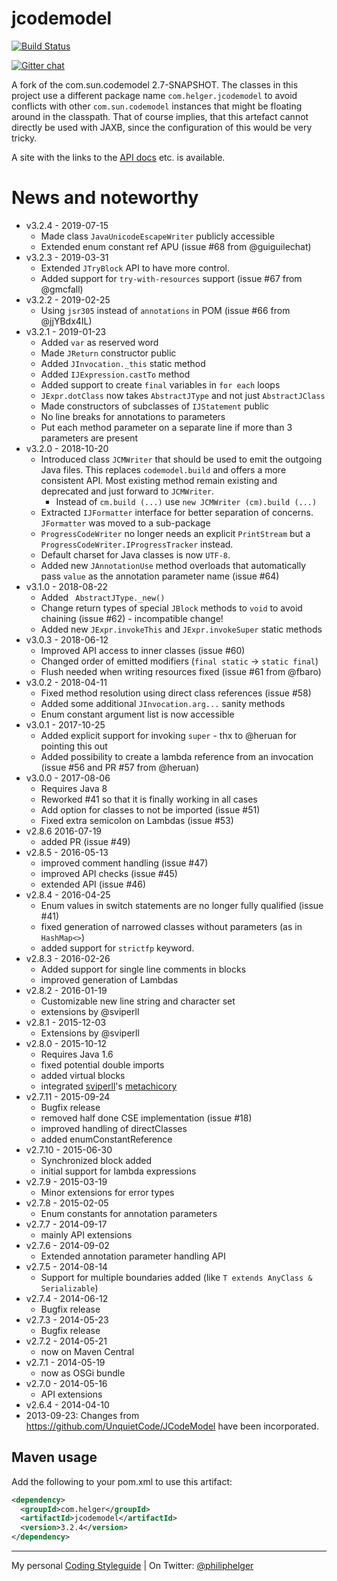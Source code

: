 # jcodemodel

[![Build Status](https://travis-ci.org/phax/jcodemodel.svg?branch=master)](https://travis-ci.org/phax/jcodemodel)

﻿[![Gitter chat](https://badges.gitter.im/phax/jcodemodel.svg)](https://gitter.im/phax/jcodemodel)

A fork of the com.sun.codemodel 2.7-SNAPSHOT.
The classes in this project use a different package name `com.helger.jcodemodel` to avoid conflicts 
with other `com.sun.codemodel` instances that might be floating around in the classpath.
That of course implies, that this artefact cannot directly be used with JAXB, since the configuration of 
this would be very tricky.

A site with the links to the [API docs](http://phax.github.io/jcodemodel/) etc. is available.

# News and noteworthy

* v3.2.4 - 2019-07-15
    * Made class `JavaUnicodeEscapeWriter` publicly accessible
    * Extended enum constant ref APU (issue #68 from @guiguilechat)
* v3.2.3 - 2019-03-31
    * Extended `JTryBlock` API to have more control.
    * Added support for `try-with-resources` support (issue #67 from @gmcfall)
* v3.2.2 - 2019-02-25
    * Using `jsr305` instead of `annotations` in POM (issue #66 from @jjYBdx4IL)
* v3.2.1 - 2019-01-23
    * Added `var` as reserved word
    * Made `JReturn` constructor public
    * Added `JInvocation._this` static method
    * Added `IJExpression.castTo` method
    * Added support to create `final` variables in `for each` loops
    * `JExpr.dotClass` now takes `AbstractJType` and not just `AbstractJClass`
    * Made constructors of subclasses of `IJStatement` public
    * No line breaks for annotations to parameters
    * Put each method parameter on a separate line if more than 3 parameters are present
* v3.2.0 - 2018-10-20
    * Introduced class `JCMWriter` that should be used to emit the outgoing Java files. This replaces `codemodel.build` and offers a more consistent API. Most existing method remain existing and deprecated and just forward to `JCMWriter`.
        * Instead of `cm.build (...)` use `new JCMWriter (cm).build (...)` 
    * Extracted `IJFormatter` interface for better separation of concerns. `JFormatter` was moved to a sub-package
    * `ProgressCodeWriter` no longer needs an explicit `PrintStream` but a `ProgressCodeWriter.IProgressTracker` instead.
    * Default charset for Java classes is now `UTF-8`.
    * Added new `JAnnotationUse` method overloads that automatically pass `value` as the annotation parameter name (issue #64) 
* v3.1.0 - 2018-08-22
    * Added ` AbstractJType._new()`
    * Change return types of special `JBlock` methods to `void` to avoid chaining (issue #62) - incompatible change!
    * Added new `JExpr.invokeThis` and `JExpr.invokeSuper` static methods
* v3.0.3 - 2018-06-12
    * Improved API access to inner classes (issue #60)
    * Changed order of emitted modifiers (`final static` -> `static final`) 
    * Flush needed when writing resources fixed (issue #61 from @fbaro)
* v3.0.2 - 2018-04-11
    * Fixed method resolution using direct class references (issue #58)
    * Added some additional `JInvocation.arg...` sanity methods
    * Enum constant argument list is now accessible
* v3.0.1 - 2017-10-25
    * Added explicit support for invoking `super` - thx to @heruan for pointing this out
    * Added possibility to create a lambda reference from an invocation (issue #56 and PR #57 from @heruan)
* v3.0.0 - 2017-08-06
    * Requires Java 8
    * Reworked #41 so that it is finally working in all cases
    * Add option for classes to not be imported (issue #51)
    * Fixed extra semicolon on Lambdas (issue #53)
* v2.8.6  2016-07-19
    * added PR (issue #49)
* v2.8.5 - 2016-05-13
    * improved comment handling (issue #47)
    * improved API checks (issue #45)
    * extended API (issue #46)
* v2.8.4 - 2016-04-25
    * Enum values in switch statements are no longer fully qualified (issue #41)
    * fixed generation of narrowed classes without parameters (as in `HashMap<>`)
    * added support for `strictfp` keyword.
* v2.8.3 - 2016-02-26
    * Added support for single line comments in blocks
    * improved generation of Lambdas
* v2.8.2 - 2016-01-19
    * Customizable new line string and character set
    * extensions by @sviperll
* v2.8.1 - 2015-12-03
    * Extensions by @sviperll
* v2.8.0 - 2015-10-12
    * Requires Java 1.6
    * fixed potential double imports
    * added virtual blocks
    * integrated [sviperll](https://github.com/sviperll)'s [metachicory](https://github.com/sviperll/chicory/tree/master/metachicory)
* v2.7.11 - 2015-09-24
    * Bugfix release
    * removed half done CSE implementation (issue #18)
    * improved handling of directClasses
    * added enumConstantReference
* v2.7.10 - 2015-06-30
    * Synchronized block added
    * initial support for lambda expressions
* v2.7.9 - 2015-03-19
    * Minor extensions for error types
* v2.7.8 - 2015-02-05
    * Enum constants for annotation parameters
* v2.7.7 - 2014-09-17
    * mainly API extensions
* v2.7.6 - 2014-09-02
    * Extended annotation parameter handling API
* v2.7.5 - 2014-08-14
    * Support for multiple boundaries added (like `T extends AnyClass & Serializable`)
* v2.7.4 - 2014-06-12
    * Bugfix release
* v2.7.3 - 2014-05-23
    * Bugfix release
* v2.7.2 - 2014-05-21
    * now on Maven Central
* v2.7.1 - 2014-05-19
    * now as OSGi bundle
* v2.7.0 - 2014-05-16
    * API extensions
* v2.6.4 - 2014-04-10
* 2013-09-23: Changes from https://github.com/UnquietCode/JCodeModel have been incorporated.

## Maven usage

Add the following to your pom.xml to use this artifact:

```xml
<dependency>
  <groupId>com.helger</groupId>
  <artifactId>jcodemodel</artifactId>
  <version>3.2.4</version>
</dependency>
```

---

My personal [Coding Styleguide](https://github.com/phax/meta/blob/master/CodingStyleguide.md) |
On Twitter: <a href="https://twitter.com/philiphelger">@philiphelger</a>
